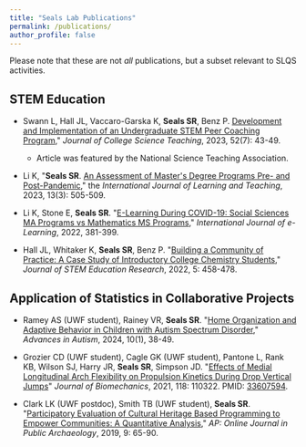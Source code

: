 ```yaml
---
title: "Seals Lab Publications"
permalink: /publications/
author_profile: false
---
```


Please note that these are not *all* publications, but a subset relevant to SLQS activities.

STEM Education
------
* Swann L, Hall JL, Vaccaro-Garska K, <b>Seals SR</b>, Benz P. <a href = "https://www.nsta.org/journal-college-science-teaching/journal-college-science-teaching-fall-2023/development-and">Development and Implementation of an Undergraduate STEM Peer Coaching Program</a>," <i>Journal of College Science Teaching</i>, 2023, 52(7): 43-49. 

    * Article was featured by the National Science Teaching Association.

* Li K, "<b>Seals SR</b>. <a href="http://www.ijiet.org/show-186-2426-1.html">An Assessment of Master's Degree Programs Pre- and Post-Pandemic</a>," the <i>International Journal of Learning and Teaching</i>, 2023, 13(3): 505-509.

* Li K, Stone E, <b>Seals SR</b>. "<a href="https://www.learntechlib.org/p/219805/">E-Learning During COVID-19: Social Sciences MA Programs vs Mathematics MS Programs</a>," <i>International Journal of e-Learning</i>, 2022, 381-399.

* Hall JL, Whitaker K, <b>Seals SR</b>, Benz P. "<a href = "https://link.springer.com/article/10.1007/s41979-022-00073-7">Building a Community of Practice: A Case Study of Introductory College Chemistry Students</a>,"  <i>Journal of STEM Education Research</i>, 2022, 5: 458-478.

Application of Statistics in Collaborative Projects
------
* Ramey AS (UWF student), Rainey VR, <b>Seals SR</b>. "<a href="https://www.emerald.com/insight/content/doi/10.1108/AIA-04-2023-0018/full/html">Home Organization and Adaptive Behavior in Children with Autism Spectrum Disorder</a>," <i>Advances in Autism</i>, 2024, 10(1), 38-49.

* Grozier CD (UWF student), Cagle GK (UWF student), Pantone L, Rank KB, Wilson SJ, Harry JR, <b>Seals SR</b>, Simpson JD. "<a href="https://www.sciencedirect.com/science/article/pii/S0021929021001020?via%3Dihub">Effects of Medial Longitudinal Arch Flexibility on Propulsion Kinetics During Drop Vertical Jumps</a>" <i>Journal of Biomechanics</i>, 2021, 118: 110322. PMID: <a href="https://pubmed.ncbi.nlm.nih.gov/33607594/">33607594</a>.

* Clark LK (UWF postdoc), Smith TB (UWF student), <b>Seals SR</b>. "<a href="http://revistas.jasarqueologia.es/index.php/APJournal/article/view/233">Participatory Evaluation of Cultural Heritage Based Programming to Empower Communities: A Quantitative Analysis</a>," <i>AP: Online Journal in Public Archaeology</i>, 2019, 9: 65-90. 

